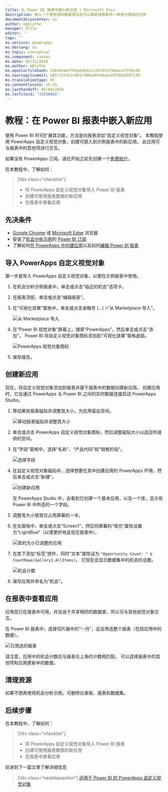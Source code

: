 ```yaml
---
title: 在 Power BI 报表中嵌入新应用 | Microsoft Docs
description: 嵌入一个使用相同数据源并且可以像其他报表项一样进行筛选的应用
documentationcenter: na
author: mgblythe
manager: kfile
editor: ''
tags: ''
ms.service: powerapps
ms.devlang: na
ms.topic: conceptual
ms.component: canvas
ms.date: 03/15/2018
ms.author: mblythe
ms.openlocfilehash: 33656e44f782a626eecc28787af984ace7339cd6
ms.sourcegitcommit: 68fc13fdc2c991c499ad6fe9ae1e0f8dab597139
ms.translationtype: HT
ms.contentlocale: zh-CN
ms.lasthandoff: 06/04/2018
ms.locfileid: "31830461"
---
```

# <a name="tutorial-embed-a-new-app-in-a-power-bi-report"></a>教程：在 Power BI 报表中嵌入新应用

使用 Power BI 时可扩展其功能，方法是向报表添加“自定义视觉对象”。 本教程使用 PowerApps 自定义视觉对象，创建可嵌入到示例报表中的新应用。 此应用可与报表中的其他项进行交互。

如果没有 PowerApps 订阅，请在开始之前先创建一个[免费帐户](../signup-for-powerapps.md)。

在本教程中，了解如何：
> [!div class="checklist"]
> * 将 PowerApps 自定义视觉对象导入 Power BI 报表
> * 创建可使用报表数据的新应用
> * 在报表中查看应用

## <a name="prerequisites"></a>先决条件

* [Google Chrome](https://www.google.com/chrome/browser/) 或 [Microsoft Edge](https://www.microsoft.com/windows/microsoft-edge) 浏览器
* 安装了[机会分析示例](https://docs.microsoft.com/power-bi/sample-opportunity-analysis#get-the-content-pack-for-this-sample)的 [Power BI 订阅](https://docs.microsoft.com/power-bi/service-self-service-signup-for-power-bi)
* 了解如何[在 PowerApps 中创建应用](data-platform-create-app-scratch.md)以及如何[编辑 Power BI 报表](https://docs.microsoft.com/power-bi/service-the-report-editor-take-a-tour)

## <a name="import-the-powerapps-custom-visual"></a>导入 PowerApps 自定义视觉对象

第一步是导入 PowerApps 自定义视觉对象，以便在示例报表中使用。

1. 在机会分析示例报表中，单击或点击“临近的机会”选项卡。

2. 在报表顶部，单击或点击“编辑报表”。

3. 在“可视化效果”窗格中，单击或点击省略号 (...) >“从 Marketplace 导入”。 

    ![从 Marketplace 导入](media/embed-powerapps-powerbi/import-visual.png)

4. 在“Power BI 视觉对象”屏幕上，搜索“PowerApps”，然后单击或点击“添加”。 Power BI 将自定义视觉对象图标添加到“可视化效果”窗格底部。

    ![PowerApps 视觉对象图标](media/embed-powerapps-powerbi/powerapps-icon.png)

5. 保存报告。

## <a name="create-a-new-app"></a>创建新应用
现在，将自定义视觉对象添加到报表并基于报表中的数据创建新应用。 创建应用时，它会通过 PowerApps 与 Power BI 之间的实时数据连接启动 PowerApps Studio。

1. 移动某些报表磁贴并调整其大小，为应用留出空间。

    ![移动报表磁贴并调整其大小](media/embed-powerapps-powerbi/move-resize.png)

2. 单击或点击 PowerApps 自定义视觉对象图标，然后调整磁贴大小以适应所提供的空间。

3. 在“字段”窗格中，选择“名称”、“产品代码”和“销售阶段”。 

    ![选择字段](media/embed-powerapps-powerbi/select-fields.png)

4. 在自定义视觉对象磁贴中，选择想要在其中创建应用的 PowerApps 环境，然后单击或点击“新建”。

    ![创建新应用](media/embed-powerapps-powerbi/create-new-app.png)

    在 PowerApps Studio 中，会看到已创建一个基本应用，以及一个库，显示有 Power BI 中所选的一个字段。

5.  调整库大小使其仅占用屏幕的一半。 

6. 在左窗格中，单击或点击“Screen1”，然后将屏幕的“填充”属性设置为“LightBlue”（以便更好地呈现在报表中）。

    ![库的大小已调整的应用](media/embed-powerapps-powerbi/app-gallery.png)

6. 在库下添加“标签”控件，同时“文本”属性设为 `"Opportunity Count: " & CountRows(Gallery1.AllItems)`。 它现在会显示数据集中的机会的总数。

    ![机会计数](media/embed-powerapps-powerbi/opportunity-count.png)

7. 保存应用并命名为“机会”。 


## <a name="view-the-app-in-the-report"></a>在报表中查看应用
应用现已在报表中可用，并且由于共享相同的数据源，所以可与其他视觉对象交互。

在 Power BI 报表中，选择切片器中的“一月”，这会筛选整个报表（包括应用中的数据）。

![已筛选的报表](media/embed-powerapps-powerbi/filtered-report.png)

请注意，应用中的机会计数应与报表左上角的计数相匹配。 可以选择报表中的其他项和应用更新中的数据。


## <a name="clean-up-resources"></a>清理资源
如果不想再使用机会分析示例，可删除仪表板、报表和数据集。


## <a name="next-steps"></a>后续步骤
在本教程中，了解如何：
> [!div class="checklist"]
> * 将 PowerApps 自定义视觉对象导入 Power BI 报表
> * 创建可使用报表数据的新应用
> * 在报表中查看应用

前进到下一篇文章了解详细信息
> [!div class="nextstepaction"]
> [适用于 Power BI 的 PowerApps 自定义视觉对象](powerapps-custom-visual.md)

